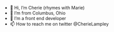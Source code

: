 - 👋 Hi, I’m Cherie (rhymes with Marie)
- 👀 I’m from Columbus, Ohio
- 🌱 I’m a front end developer
- 📫 How to reach me on twitter @CherieLampley

<!---
cdlampley/cdlampley is a ✨ special ✨ repository because its `README.md` (this file) appears on your GitHub profile.
You can click the Preview link to take a look at your changes.
--->

